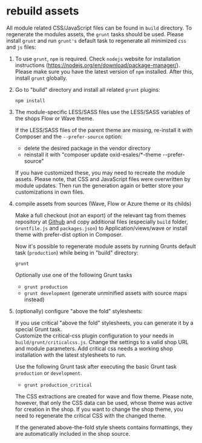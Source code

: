 # rebuild assets

All module related CSS/JavaScript files can be found in ``build`` directory. To 
regenerate the modules assets, the ``grunt`` tasks should be used. Please 
install ``grunt`` and run ``grunt's`` default task to regenerate all minimized 
``css`` and ``js`` files:

1. To use `grunt`, `npm` is required. Check ``nodejs`` website for 
   installation instructions (https://nodejs.org/en/download/package-manager/). 
   Please make sure you have the latest version of `npm` installed. 
   After this, install ``grunt`` globally. 

2. Go to "build" directory and install all related `grunt` plugins:

	```
    npm install
    ```

3. The module-specific LESS/SASS files use the LESS/SASS variables of the shops 
   Flow or Wave theme. 
   
   If the LESS/SASS files of the parent theme are missing, re-install it with Composer 
   and the `--prefer-source` option:

   - delete the desired package in the vendor directory
   - reinstall it with "composer update oxid-esales/*-theme --prefer-source"
   
   If you have customized these, you may need to recreate the 
   module assets. Please note, that CSS and JavaScript files were overwritten by module 
   updates. Then run the generation again or better store your customizations in own files.

4. compile assets from sources (Wave, Flow or Azure theme or its childs)

    Make a full checkout (not an export) of the relevant tag from themes repository at [Github](https://github.com/OXID-eSales/) 
    and copy additional files (especially `build` folder, `Gruntfile.js` and `packages.json`) to 
    Application/views/wave or install theme with prefer-dist option in Composer.

    Now it's possible to regenerate module assets by running Grunts default
    task (`production`) while being in "build" directory:

    ```
    grunt
    ```

    Optionally use one of the following Grunt tasks
    - `grunt production`
    - `grunt development` (generate unminified assets with source maps instead)

5. (optionally) configure "above the fold" stylesheets:

    If you use critical "above the fold" stylesheets, you can generate it by a special Grunt task.  
    Customize the critical-css plugin configuration to your needs in 
    `build/grunt/criticalcss.js`. Change the settings to a valid shop URL and module parameters. Add critical css 
    needs a working shop installation with the latest stylesheets to run.
    
    Use the following Grunt task after executing the basic Grunt task `production` or `development`.
    - `grunt production_critical`
    
    The CSS extractions are created for wave and flow theme. Please note, however, 
    that only the CSS  data can be used, whose theme was active for creation in the shop. If you want 
    to change the shop theme, you need to regenerate the critical CSS with the changed theme.
    
    If the generated above-the-fold style sheets contains formattings, they are 
    automatically included in the shop source.

